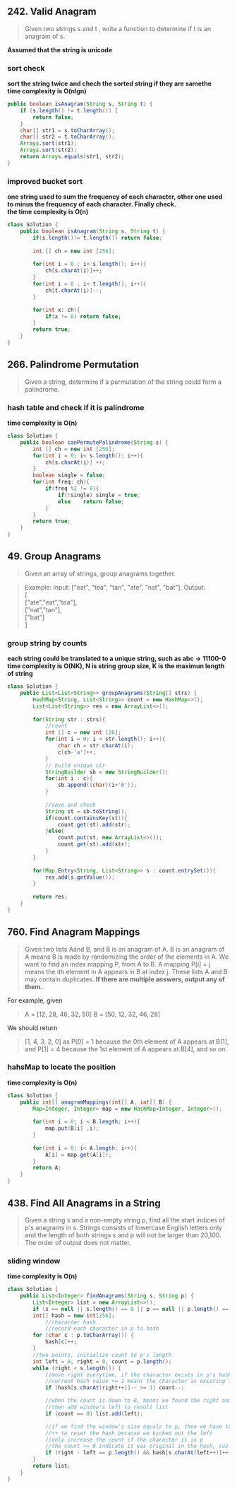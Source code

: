 ## 242. Valid Anagram

> Given two strings s and t , write a function to determine if t is an anagram of s.

**Assumed that the string is unicode**

### sort check

**sort the string twice and chech the sorted string if they are samethe    
time complexity is O(nlgn)**

```java
public boolean isAnagram(String s, String t) {
    if (s.length() != t.length()) {
        return false;
    }
    char[] str1 = s.toCharArray();
    char[] str2 = t.toCharArray();
    Arrays.sort(str1);
    Arrays.sort(str2);
    return Arrays.equals(str1, str2);
}
```

### improved bucket sort
**one string used to sum the frequency of each character, other one used to minus the frequency of each character. Finally check.     
the time complexity is O(n)**

```java
class Solution {
    public boolean isAnagram(String s, String t) {
        if(s.length()!= t.length()) return false;
        
        int [] ch = new int [256];
        
        for(int i = 0 ; i< s.length(); i++){
            ch[s.charAt(i)]++;
        }
        for(int i = 0 ; i< t.length(); i++){
            ch[t.charAt(i)]--;
        }

        for(int x: ch){
            if(x != 0) return false;            
        } 
        return true;   
    }
}
```

## 266. Palindrome Permutation

> Given a string, determine if a permutation of the string could form a palindrome.  

### hash table and check if it is palindrome

**time complexity is O(n)**

```java
class Solution {
    public boolean canPermutePalindrome(String s) {
        int [] ch = new int [256];
        for(int i = 0; i< s.length(); i++){
            ch[s.charAt(i)] ++;
        }
        boolean single = false;
        for(int freq: ch){
            if(freq %2 != 0){
                if(!single) single = true;
                else    return false;
            } 
        }
        return true;  
    }
}
```

## 49. Group Anagrams

> Given an array of strings, group anagrams together.

> Example:
> Input: ["eat", "tea", "tan", "ate", "nat", "bat"],
> Output:  
 [  
   ["ate","eat","tea"],   
   ["nat","tan"],  
   ["bat"]   
> ]  

### group string by counts

**each string could be translated to a unique string, such as abc -> 11100-0**
**time complexity is O(NK), N is string group size, K is the maximun length of string**

```java
class Solution {
    public List<List<String>> groupAnagrams(String[] strs) {
        HashMap<String, List<String>> count = new HashMap<>();
        List<List<String>> res = new ArrayList<>();
        
        for(String str : strs){
            //count 
            int [] c = new int [26];
            for(int i = 0; i < str.length(); i++){
                char ch = str.charAt(i);
                c[ch-'a']++;
            }
            // build unique str
            StringBuilder sb = new StringBuilder();
            for(int i : c){
                sb.append((char)(i+'0'));
            }
            
            //save and check
            String st = sb.toString();
            if(count.containsKey(st)){
                count.get(st).add(str);
            }else{
                count.put(st, new ArrayList<>());
                count.get(st).add(str);
            }
        }
        
        for(Map.Entry<String, List<String>> s : count.entrySet()){
            res.add(s.getValue());
        }
        
        return res;
    }
}
```

## 760. Find Anagram Mappings

> Given two lists Aand B, and B is an anagram of A. B is an anagram of A means B is made by randomizing the order of the elements in A.
> We want to find an index mapping P, from A to B. A mapping P[i] = j means the ith element in A appears in B at index j.
> These lists A and B may contain duplicates. **If there are multiple answers, output any of them.**

For example, given
> A = [12, 28, 46, 32, 50]
> B = [50, 12, 32, 46, 28]

We should return
> [1, 4, 3, 2, 0]
> as P[0] = 1 because the 0th element of A appears at B[1], and P[1] = 4 because the 1st element of A appears at B[4], and so on.


### hahsMap to locate the position

**time complexity is O(n)**

```java
class Solution {
    public int[] anagramMappings(int[] A, int[] B) {
        Map<Integer, Integer> map = new HashMap<Integer, Integer>();
        
        for(int i = 0; i < B.length; i++){
            map.put(B[i] ,i);
        }
        
        for(int i = 0; i< A.length; i++){
            A[i] = map.get(A[i]);
        }
        return A;   
    }
}
```


## 438. Find All Anagrams in a String

> Given a string s and a non-empty string p, find all the start indices of p's anagrams in s.
> Strings consists of lowercase English letters only and the length of both strings s and p will not be larger than 20,100.
> The order of output does not matter.



### sliding window

**time complexity is O(n)**

```java
class Solution {
    public List<Integer> findAnagrams(String s, String p) {
        List<Integer> list = new ArrayList<>();
        if (s == null || s.length() == 0 || p == null || p.length() == 0) return list;
        int[] hash = new int[256]; 
            //character hash
            //record each character in p to hash
        for (char c : p.toCharArray()) {
            hash[c]++;
        }
        //two points, initialize count to p's length
        int left = 0, right = 0, count = p.length();
        while (right < s.length()) {
            //move right everytime, if the character exists in p's hash, decrease the count
            //current hash value >= 1 means the character is existing in p
            if (hash[s.charAt(right++)]-- >= 1) count--; 

            //when the count is down to 0, means we found the right anagram
            //then add window's left to result list
            if (count == 0) list.add(left);

            //if we find the window's size equals to p, then we have to move left (narrow the window) to find the new match window
            //++ to reset the hash because we kicked out the left
            //only increase the count if the character is in p
            //the count >= 0 indicate it was original in the hash, cuz it won't go below 0
            if (right - left == p.length() && hash[s.charAt(left++)]++ >= 0) count++;
        }
        return list;
    }
}
```





